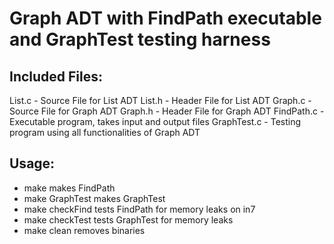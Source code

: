 # Graph ADT with FindPath executable and GraphTest testing harness

## Included Files:
List.c - Source File for List ADT
List.h - Header File for List ADT
Graph.c - Source File for Graph ADT
Graph.h - Header File for Graph ADT
FindPath.c - Executable program, takes input and output files
GraphTest.c - Testing program using all functionalities of Graph ADT

## Usage:
- make                     makes FindPath
- make GraphTest           makes GraphTest
- make checkFind           tests FindPath for memory leaks on in7
- make checkTest           tests GraphTest for memory leaks
- make clean               removes binaries
